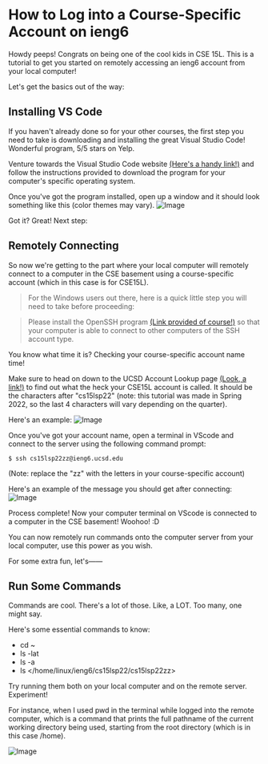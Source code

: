 # How to Log into a Course-Specific Account on ieng6
Howdy peeps! Congrats on being one of the cool kids in CSE 15L. This is a tutorial to get you started on remotely accessing an ieng6 account from your local computer! 

Let's get the basics out of the way:
## Installing VS Code
If you haven't already done so for your other courses, the first step you need to take is downloading and installing the great Visual Studio Code! Wonderful program, 5/5 stars on Yelp. 

Venture towards the Visual Studio Code website [(Here's a handy link!)](https://code.visualstudio.com/) and follow the instructions provided to download the program for your computer's specific operating system. 

Once you've got the program installed, open up a window and it should look something like this (color themes may vary).
![Image](https://user-images.githubusercontent.com/86495731/162649330-da1a589a-2b03-414d-afec-6e5d2de7fbf3.png)

Got it? Great! Next step: 
## Remotely Connecting
So now we're getting to the part where your local computer will remotely connect to a computer in the CSE basement using a course-specific account (which in this case is for CSE15L). 

> For the Windows users out there, here is a quick little step you will need to take before proceeding:

> Please install the OpenSSH program [(Link provided of course!)](https://docs.microsoft.com/en-us/windows-server/administration/openssh/openssh_install_firstuse) so that your computer is able to connect to other computers of the SSH account type.

You know what time it is? Checking your course-specific account name time! 

Make sure to head on down to the UCSD Account Lookup page [(Look, a link!)](https://sdacs.ucsd.edu/~icc/index.php) to find out what the heck your CSE15L account is called. It should be the characters after "cs15lsp22" (note: this tutorial was made in Spring 2022, so the last 4 characters will vary depending on the quarter).

Here's an example:
![Image](https://user-images.githubusercontent.com/86495731/162650598-3359fa9d-0713-45c1-a08b-8a66d59a7ca5.png)

Once you've got your account name, open a terminal in VScode and connect to the server using the following command prompt:

```
$ ssh cs15lsp22zz@ieng6.ucsd.edu
```
(Note: replace the "zz" with the letters in your course-specific account)

Here's an example of the message you should get after connecting:
![Image](https://user-images.githubusercontent.com/86495731/162651212-458a8c50-67cb-4b5c-82aa-e4c54bf1e417.png)

Process complete! Now your computer terminal on VScode is connected to a computer in the CSE basement! Woohoo! :D

You can now remotely run commands onto the computer server from your local computer, use this power as you wish.

For some extra fun, let's——

## Run Some Commands
Commands are cool. There's a lot of those. Like, a LOT. Too many, one might say.

Here's some essential commands to know:
* cd ~
* ls -lat
* ls -a
* ls </home/linux/ieng6/cs15lsp22/cs15lsp22zz> 

Try running them both on your local computer and on the remote server. Experiment!

For instance, when I used pwd in the terminal while logged into the remote computer, which is a command that prints the full pathname of the current working directory being used, starting from the root directory (which is in this case /home).

![Image](https://user-images.githubusercontent.com/86495731/162652133-73545f7c-8a0c-435c-9ae8-5f4e0f65a45f.png)




